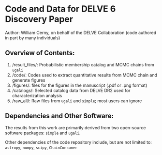 # Code and Data for DELVE 6 Discovery Paper
Author: William Cerny, on behalf of the DELVE Collaboration
(code authored in part by many individuals)


## Overview of Contents: 

1. /result_files/: Probabilistic membership catalog and MCMC chains from $\texttt{ugali}$
3. /code/: Codes used to extract quantitative results from MCMC chain and generate figures 
4. /figures/: files for the figures in the manuscript (.pdf or .png format)
5. /catalogs/: Selected catalog data from DELVE DR2 used for characterization analysis
6. /raw_all/: Raw files from $\texttt{ugali}$ and $\texttt{simple}$; most users can ignore


## Dependencies and Other Software: 
The results from this work are primarily derived from two open-source software packages: $\texttt{simple}$ and $\texttt{ugali}$. 

Other dependencies of the code repository include, but are not limited to: $\texttt{astropy}$, $\texttt{numpy}$, $\texttt{scipy}$, $\texttt{ChainConsumer}$



